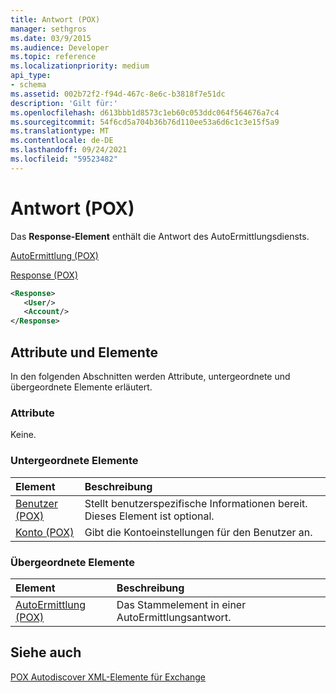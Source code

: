 ```yaml
---
title: Antwort (POX)
manager: sethgros
ms.date: 03/9/2015
ms.audience: Developer
ms.topic: reference
ms.localizationpriority: medium
api_type:
- schema
ms.assetid: 002b72f2-f94d-467c-8e6c-b3818f7e51dc
description: 'Gilt für:'
ms.openlocfilehash: d613bbb1d8573c1eb60c053ddc064f564676a7c4
ms.sourcegitcommit: 54f6cd5a704b36b76d110ee53a6d6c1c3e15f5a9
ms.translationtype: MT
ms.contentlocale: de-DE
ms.lasthandoff: 09/24/2021
ms.locfileid: "59523482"
---
```

# <a name="response-pox"></a>Antwort (POX)


  
Das **Response-Element** enthält die Antwort des AutoErmittlungsdiensts. 
  
[AutoErmittlung (POX)](autodiscover-pox.md)
  
[Response (POX)](response-pox.md)
  
```xml
<Response>
   <User/>
   <Account/>
</Response>
```

## <a name="attributes-and-elements"></a>Attribute und Elemente

In den folgenden Abschnitten werden Attribute, untergeordnete und übergeordnete Elemente erläutert.
  
### <a name="attributes"></a>Attribute

Keine.
  
### <a name="child-elements"></a>Untergeordnete Elemente

|**Element**|**Beschreibung**|
|:-----|:-----|
|[Benutzer (POX)](user-pox.md) <br/> |Stellt benutzerspezifische Informationen bereit. Dieses Element ist optional.  <br/> |
|[Konto (POX)](account-pox.md) <br/> |Gibt die Kontoeinstellungen für den Benutzer an.  <br/> |
   
### <a name="parent-elements"></a>Übergeordnete Elemente

|**Element**|**Beschreibung**|
|:-----|:-----|
|[AutoErmittlung (POX)](autodiscover-pox.md) <br/> |Das Stammelement in einer AutoErmittlungsantwort.  <br/> |
   
## <a name="see-also"></a>Siehe auch



[POX Autodiscover XML-Elemente für Exchange](pox-autodiscover-xml-elements-for-exchange.md)

